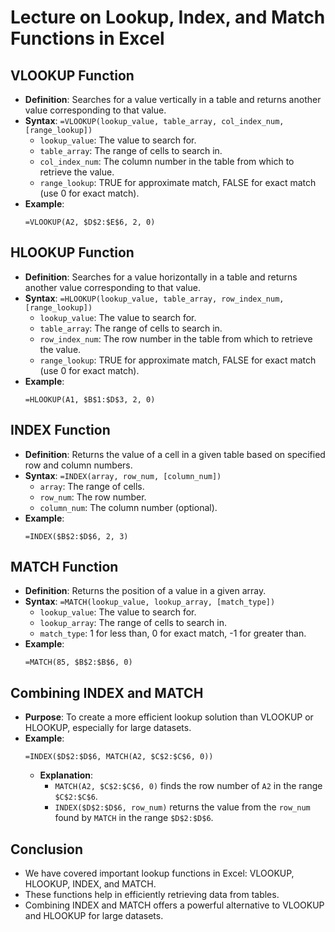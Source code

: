 
# Lecture on Lookup, Index, and Match Functions in Excel

## VLOOKUP Function
- **Definition**: Searches for a value vertically in a table and returns another value corresponding to that value.
- **Syntax**: `=VLOOKUP(lookup_value, table_array, col_index_num, [range_lookup])`
  - `lookup_value`: The value to search for.
  - `table_array`: The range of cells to search in.
  - `col_index_num`: The column number in the table from which to retrieve the value.
  - `range_lookup`: TRUE for approximate match, FALSE for exact match (use 0 for exact match).
- **Example**:
  ```excel
  =VLOOKUP(A2, $D$2:$E$6, 2, 0)
  ```

## HLOOKUP Function
- **Definition**: Searches for a value horizontally in a table and returns another value corresponding to that value.
- **Syntax**: `=HLOOKUP(lookup_value, table_array, row_index_num, [range_lookup])`
  - `lookup_value`: The value to search for.
  - `table_array`: The range of cells to search in.
  - `row_index_num`: The row number in the table from which to retrieve the value.
  - `range_lookup`: TRUE for approximate match, FALSE for exact match (use 0 for exact match).
- **Example**:
  ```excel
  =HLOOKUP(A1, $B$1:$D$3, 2, 0)
  ```

## INDEX Function
- **Definition**: Returns the value of a cell in a given table based on specified row and column numbers.
- **Syntax**: `=INDEX(array, row_num, [column_num])`
  - `array`: The range of cells.
  - `row_num`: The row number.
  - `column_num`: The column number (optional).
- **Example**:
  ```excel
  =INDEX($B$2:$D$6, 2, 3)
  ```

## MATCH Function
- **Definition**: Returns the position of a value in a given array.
- **Syntax**: `=MATCH(lookup_value, lookup_array, [match_type])`
  - `lookup_value`: The value to search for.
  - `lookup_array`: The range of cells to search in.
  - `match_type`: 1 for less than, 0 for exact match, -1 for greater than.
- **Example**:
  ```excel
  =MATCH(85, $B$2:$B$6, 0)
  ```

## Combining INDEX and MATCH
- **Purpose**: To create a more efficient lookup solution than VLOOKUP or HLOOKUP, especially for large datasets.
- **Example**:
  ```excel
  =INDEX($D$2:$D$6, MATCH(A2, $C$2:$C$6, 0))
  ```
  - **Explanation**: 
    - `MATCH(A2, $C$2:$C$6, 0)` finds the row number of `A2` in the range `$C$2:$C$6`.
    - `INDEX($D$2:$D$6, row_num)` returns the value from the `row_num` found by `MATCH` in the range `$D$2:$D$6`.

## Conclusion
- We have covered important lookup functions in Excel: VLOOKUP, HLOOKUP, INDEX, and MATCH.
- These functions help in efficiently retrieving data from tables.
- Combining INDEX and MATCH offers a powerful alternative to VLOOKUP and HLOOKUP for large datasets.

